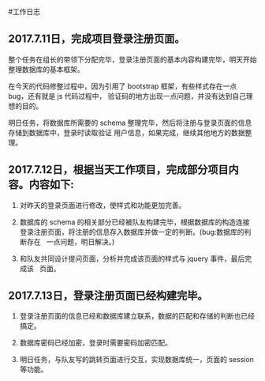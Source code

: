 #工作日志

## 2017.7.11日，完成项目登录注册页面。


整个任务在组长的带领下分配完毕，登录注册页面的基本内容构建完毕，明天开始整理数据库的基本框架。

在今天的代码修整过程中，因为引用了 bootstrap 框架，有些样式存在一点 bug，还有就是 js 代码过程中，
验证码的地方出现一点问题，并没有达到自己理想的目的。

明日任务，将数据库所需要的 schema 整理完毕，然后将注册与登录页面的信息存储到数据库中，登录时读取验证
用户信息，如果完成，继续其他地方的数据整理。

## 2017.7.12日，根据当天工作项目，完成部分项目内容。内容如下:

1. 对昨天的登录页面进行修改，使样式和功能更加完善。

2. 数据库的 schema 的相关部分已经被队友构建完毕，根据数据库的构造连接
   登录注册页面，将注册的信息存入数据库并做一定的判断。(bug:数据库的判断存在
   一点问题，明日解决。)
   
3. 和队友共同设计提问页面，分析并完成该页面的样式与 jquery 事件，最后完成该
   页面。

## 2017.7.13日，登录注册页面已经构建完毕。

1. 登录注册页面的信息已经和数据库建立联系，数据的匹配和存储的判断也已经搞定。

2. 数据库密码已经加密，登录时需要密码加密匹配。

3. 明日任务，与队友写的跳转页面进行交互，实现数据库统一，页面的 session 等功能。
